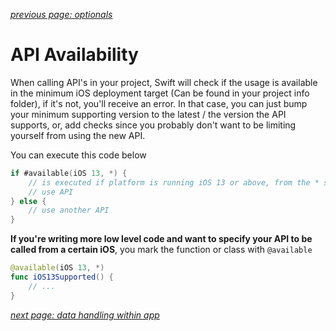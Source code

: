 *[previous page: optionals](https://github.com/RinniSwift/Computer-Science-with-iOS/blob/main/optionals.md)*

# API Availability

When calling API's in your project, Swift will check if the usage is available in the minimum iOS deployment target (Can be found in your project info folder), if it's not, you'll receive an error. In that case, you can just bump your minimum supporting version to the latest / the version the API supports, or, add checks since you probably don't want to be limiting yourself from using the new API.

You can execute this code below

```swift
if #available(iOS 13, *) {
    // is executed if platform is running iOS 13 or above, from the * sign.
    // use API
} else {
    // use another API
}
```

**If you're writing more low level code and want to specify your API to be called from a certain iOS**, you mark the function or class with `@available`

```swift
@available(iOS 13, *)
func iOS13Supported() {
    // ...
}
```

*[next page: data handling within app](https://github.com/RinniSwift/Computer-Science-with-iOS/blob/main/dataHandling.md)*
